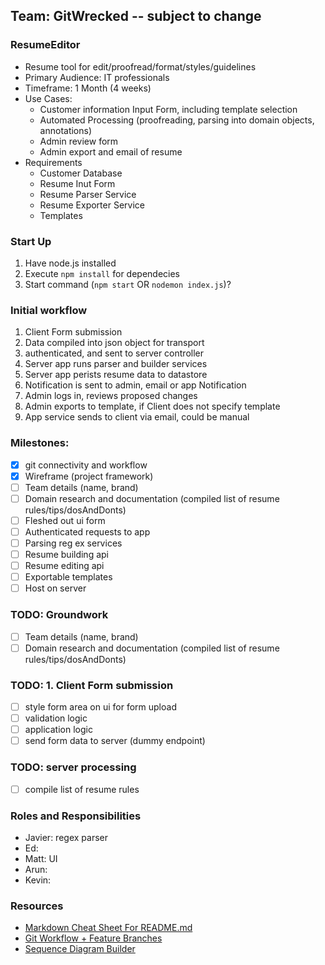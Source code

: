 ## Team: GitWrecked -- subject to change

### ResumeEditor
+ Resume tool for edit/proofread/format/styles/guidelines
+ Primary Audience: IT professionals
+ Timeframe: 1 Month (4 weeks)
+ Use Cases:
   + Customer information Input Form, including template selection
   + Automated Processing (proofreading, parsing into domain objects, annotations)
   + Admin review form
   + Admin export and email of resume
+ Requirements
   + Customer Database
   + Resume Inut Form
   + Resume Parser Service
   + Resume Exporter Service 
   + Templates 

### Start Up
1. Have node.js installed
2. Execute `npm install` for dependecies
3. Start command (`npm start` OR `nodemon index.js`)?

### Initial workflow
1. Client Form submission
2. Data compiled into json object for transport
3. authenticated, and sent to server controller
4. Server app runs parser and builder services 
5. Server app perists resume data to datastore
6. Notification is sent to admin, email or app Notification
7. Admin logs in, reviews proposed changes
8. Admin exports to template, if Client does not specify template
9. App service sends to client via email, could be manual

### Milestones:
+ [x] git connectivity and workflow
+ [x] Wireframe (project framework)
+ [ ] Team details (name, brand)
+ [ ] Domain research and documentation (compiled list of resume rules/tips/dosAndDonts)
+ [ ] Fleshed out ui form
+ [ ] Authenticated requests to app
+ [ ] Parsing reg ex services
+ [ ] Resume building api
+ [ ] Resume editing api
+ [ ] Exportable templates
+ [ ] Host on server

### TODO: Groundwork
+ [ ] Team details (name, brand)
+ [ ] Domain research and documentation (compiled list of resume rules/tips/dosAndDonts)

### TODO: 1. Client Form submission
+ [ ] style form area on ui for form upload
+ [ ] validation logic
+ [ ] application logic
+ [ ] send form data to server (dummy endpoint)

### TODO: server processing
+ [ ] compile list of resume rules

### Roles and Responsibilities
+ Javier: regex parser
+ Ed: 
+ Matt: UI
+ Arun:  
+ Kevin:  

### Resources
+ [Markdown Cheat Sheet For README.md](https://github.com/adam+p/markdown+here/wiki/Markdown+Cheatsheet)
+ [Git Workflow + Feature Branches](https://www.atlassian.com/git/tutorials/comparing+workflows/feature+branch+workflow)
+ [Sequence Diagram Builder](https://www.websequencediagrams.com/)
